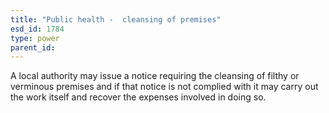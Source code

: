 ```yaml
---
title: "Public health -  cleansing of premises"
esd_id: 1784
type: power
parent_id:  
---
```


A local authority may issue a notice requiring the cleansing of filthy or verminous premises and if that notice is not complied with it may carry out the work itself and recover the expenses involved in doing so.

